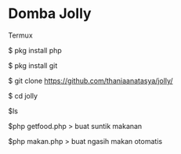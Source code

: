 # Domba Jolly

Termux

$ pkg install php

$ pkg install git

$ git clone https://github.com/thaniaanatasya/jolly/

$ cd jolly

$ls

$php getfood.php > buat suntik makanan

$php makan.php > buat ngasih makan otomatis
